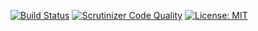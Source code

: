 [![Build Status](https://travis-ci.org/andela-akoya/urlshortener.svg?branch=front-end-design)](https://travis-ci.org/andela-akoya/urlshortener)
[![Scrutinizer Code Quality](https://scrutinizer-ci.com/g/andela-akoya/urlshortener/badges/quality-score.png?b=front-end-design)](https://scrutinizer-ci.com/g/andela-akoya/urlshortener/?branch=front-end-design)
[![License: MIT](https://img.shields.io/badge/License-MIT-yellow.svg)](https://opensource.org/licenses/MIT)